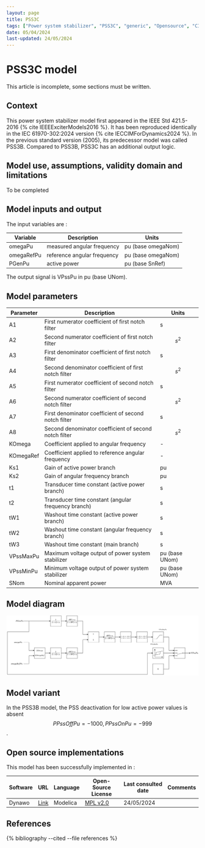 ```yaml
---
layout: page
title: PSS3C
tags: ["Power system stabilizer", "PSS3C", "generic", "Opensource", "CIM model", "RMS", "phasor", "MRL4", "Single phase", "PssIEEE3C", "IEEE", "dynawo", "#106"]
date: 05/04/2024
last-updated: 24/05/2024
---
```

# PSS3C model

This article is incomplete, some sections must be written.

## Context

This power system stabilizer model first appeared in the IEEE Std 421.5-2016 {% cite IEEEExciterModels2016 %}. It has been reproduced identically in the IEC 61970-302:2024 version {% cite IECCIMForDynamics2024 %}.
In the previous standard version (2005), its predecessor model was called PSS3B. Compared to PSS3B, PSS3C has an additional output logic.

## Model use, assumptions, validity domain and limitations

To be completed

## Model inputs and output

The input variables are :

| Variable | Description | Units |
|-----------|--------------| ------|
| omegaPu |measured angular frequency|pu (base omegaNom)|
| omegaRefPu |reference angular frequency|pu (base omegaNom)|
| PGenPu |active power|pu (base SnRef)|

The output signal is VPssPu in pu (base UNom).

## Model parameters

| Parameter | Description | Units |
|-----------|--------------| ------|
A1 |First numerator coefficient of first notch filter|s|
A2 |Second numerator coefficient of first notch filter|$$s ^ 2$$|
A3 |First denominator coefficient of first notch filter|s|
A4 |Second denominator coefficient of first notch filter|$$s ^ 2$$|
A5 |First numerator coefficient of second notch filter|s|
A6 |Second numerator coefficient of second notch filter|$$s ^ 2$$|
A7 |First denominator coefficient of second notch filter|s|
A8 |Second denominator coefficient of second notch filter|$$s ^ 2$$|
KOmega |Coefficient applied to angular frequency|-|
KOmegaRef |Coefficient applied to reference angular frequency|-|
Ks1 |Gain of active power branch|pu|
Ks2 |Gain of angular frequency branch|pu|
t1 |Transducer time constant (active power branch)|s|
t2 |Transducer time constant (angular frequency branch)|s|
tW1 |Washout time constant (active power branch)|s|
tW2 |Washout time constant (angular frequency branch)|s|
tW3 |Washout time constant (main branch)|s|
VPssMaxPu |Maximum voltage output of power system stabilizer|pu (base UNom)|
VPssMinPu |Minimum voltage output of power system stabilizer|pu (base UNom)|
SNom |Nominal apparent power|MVA|

## Model diagram

![PSS3C](/pages/models/regulations/pss/PSS3C/PSS3C.drawio.svg)

## Model variant

In the PSS3B model, the PSS deactivation for low active power values is absent $$PPssOffPu = -1000, PPssOnPu = -999$$.

## Open source implementations

This model has been successfully implemented in :

| Software      | URL | Language | Open-Source License | Last consulted date | Comments |
| ------------- | --- | -------- | ------------------- | ------------------- | -------- |
| Dynawo | [Link](https://github.com/dynawo/dynawo) | Modelica | [MPL v2.0](https://www.mozilla.org/en-US/MPL/2.0/)  | 24/05/2024 |  |

## References

{% bibliography --cited --file references  %}
